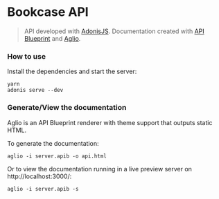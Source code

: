 # Bookcase API

> API developed with [AdonisJS](https://adonisjs.com/).
> Documentation created with [API Blueprint](https://apiblueprint.org/) and [Aglio](https://github.com/danielgtaylor/aglio).

### How to use

Install the dependencies and start the server:

```
yarn
adonis serve --dev
```

### Generate/View the documentation

Aglio is an API Blueprint renderer with theme support that outputs static HTML.

To generate the documentation:

```
aglio -i server.apib -o api.html
```

Or to view the documentation running in a live preview server on http://localhost:3000/:

```
aglio -i server.apib -s
```
